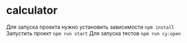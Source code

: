 # calculator
Для запуска проекта нужно установить зависимости
```npm install ```
Запустить проект
``` npm run start ```
Для запуска тестов
``` npm run cy:open ```
